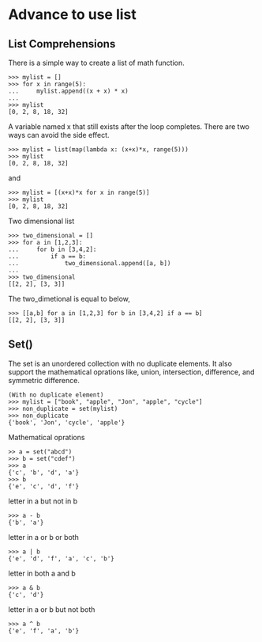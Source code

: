# Advance to use list

## List Comprehensions
There is a simple way to create a list of math function.
```
>>> mylist = []
>>> for x in range(5):
...     mylist.append((x + x) * x)
... 
>>> mylist
[0, 2, 8, 18, 32]
```
A variable named x that still exists after the loop completes. There are two ways can avoid the side effect.
```
>>> mylist = list(map(lambda x: (x+x)*x, range(5)))
>>> mylist
[0, 2, 8, 18, 32]
```
and
```
>>> mylist = [(x+x)*x for x in range(5)]
>>> mylist
[0, 2, 8, 18, 32]
```
Two dimensional list
```
>>> two_dimensional = []
>>> for a in [1,2,3]:
...     for b in [3,4,2]:
...         if a == b:
...             two_dimensional.append([a, b])
... 
>>> two_dimensional
[[2, 2], [3, 3]]
```

The two_dimetional is equal to below,
```
>>> [[a,b] for a in [1,2,3] for b in [3,4,2] if a == b]
[[2, 2], [3, 3]]
```


## Set()
The set is an unordered collection with no duplicate elements. It also support the mathematical oprations like, union, intersection, difference, and symmetric difference.

```
(With no duplicate element)
>>> mylist = ["book", "apple", "Jon", "apple", "cycle"]
>>> non_duplicate = set(mylist)
>>> non_duplicate
{'book', 'Jon', 'cycle', 'apple'}
```
Mathematical oprations
```
>> a = set("abcd")
>>> b = set("cdef")
>>> a
{'c', 'b', 'd', 'a'}
>>> b
{'e', 'c', 'd', 'f'}
```
letter in a but not in b
```
>>> a - b
{'b', 'a'}
```
letter in a or b or both
```
>>> a | b
{'e', 'd', 'f', 'a', 'c', 'b'}
```
letter in both a and b
```
>>> a & b
{'c', 'd'}
```
letter in a or b but not both
```
>>> a ^ b
{'e', 'f', 'a', 'b'}
```

